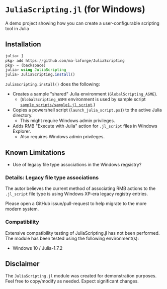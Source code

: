# `JuliaScripting.jl` (for Windows)
A demo project showing how you can create a user-configurable scripting tool
in Julia

## Installation
```julia
julia> ]
pkg> add https://github.com/ma-laforge/JuliaScripting
pkg> ← (backspace)
julia> using JuliaScripting
julia> JuliaScripting.install()
```

`JuliaScripting.install()` does the following:
- Creates a sample "shared" Julia environment (`GlobalScripting_ASME`).
  - (`GlobalScripting_ASME` environment is used by sample script [`sample_scripts/sample1.jl_script`](sample_scripts/sample1.jl_script).)
- Copies a powershell script (`launch_julia_script.ps1`) to the active Julia directory.
  - This might require Windows admin privileges.
- Adds RMB "Execute with Julia" action for `.jl_script` files in Windows Explorer.
  - Also requires Windows admin privileges.

## Known Limitations
- Use of legacy file type associations in the Windows regsistry?

### Details: Legacy file type associations
The autor believes the current method of associating RMB actions to the
`.jl_script` file type is using Windows XP-era legacy registry entries.

Please open a GitHub issue/pull-request to help migrate to the more modern system.

### Compatibility

Extensive compatibility testing of JuliaScripting.jl has not been performed.  The module has been tested using the following environment(s):
- Windows 10 / Julia-1.7.2

## Disclaimer
The `JuliaScripting.jl` module was created for demonstration purposes.  Feel free to copy/modify as needed. Expect significant changes.